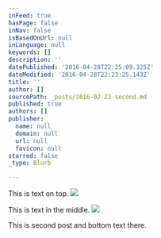 ```yaml
---
inFeed: true
hasPage: false
inNav: false
isBasedOnUrl: null
inLanguage: null
keywords: []
description: ''
datePublished: '2016-04-28T22:25:09.325Z'
dateModified: '2016-04-28T22:23:25.143Z'
title: ''
author: []
sourcePath: _posts/2016-02-22-second.md
published: true
authors: []
publisher:
  name: null
  domain: null
  url: null
  favicon: null
starred: false
_type: Blurb

---
```

This is text on top.
![](https://the-grid-user-content.s3-us-west-2.amazonaws.com/19b50fd3-b5f0-4959-a0ce-babdb179f7b2.jpg)

This is text in the middle.
![](https://the-grid-user-content.s3-us-west-2.amazonaws.com/ec4e3972-ca6b-4cfb-8b9b-d163d3b13c9f.jpg)

This is second post and bottom text there.